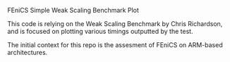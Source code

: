 FEniCS Simple Weak Scaling Benchmark Plot

This code is relying on the Weak Scaling Benchmark by Chris Richardson, and
is focused on plotting various timings outputted by the test.

The initial context for this repo is the assesment of FEniCS on ARM-based architectures.


